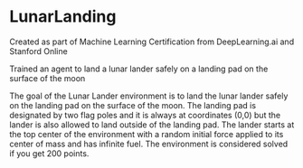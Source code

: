 # LunarLanding
Created as part of Machine Learning Certification from DeepLearning.ai and Stanford Online

Trained an agent to land a lunar lander safely on a landing pad on the surface of the moon

The goal of the Lunar Lander environment is to land the lunar lander safely on the landing pad on the surface of the moon. The landing pad is designated by two flag poles and it is always at coordinates (0,0) but the lander is also allowed to land outside of the landing pad. The lander starts at the top center of the environment with a random initial force applied to its center of mass and has infinite fuel. The environment is considered solved if you get 200 points.
